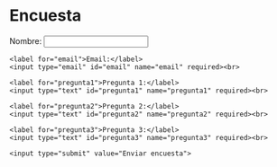<!DOCTYPE html>
<html>
<head>
  <title>Encuesta</title>
</head>
<body>
  <h1>Encuesta</h1>
  <form action="enviar_encuesta.php" method="POST">
    <label for="nombre">Nombre:</label>
    <input type="text" id="nombre" name="nombre" required><br>

    <label for="email">Email:</label>
    <input type="email" id="email" name="email" required><br>

    <label for="pregunta1">Pregunta 1:</label>
    <input type="text" id="pregunta1" name="pregunta1" required><br>

    <label for="pregunta2">Pregunta 2:</label>
    <input type="text" id="pregunta2" name="pregunta2" required><br>

    <label for="pregunta3">Pregunta 3:</label>
    <input type="text" id="pregunta3" name="pregunta3" required><br>

    <input type="submit" value="Enviar encuesta">
  </form>
</body>
</html>
